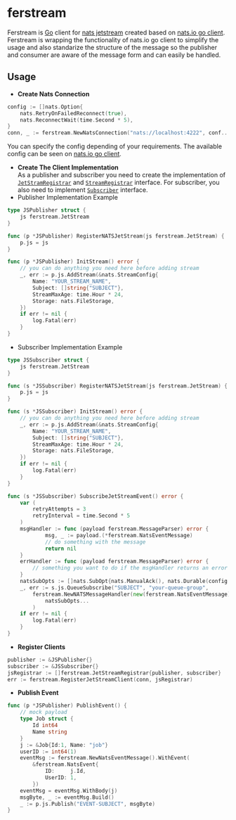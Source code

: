 # ferstream
Ferstream is [Go](https://go.dev/) client for [nats jetstream](https://docs.nats.io/nats-concepts/jetstream) created based on [nats.io go client](https://github.com/nats-io/nats.go).
Ferstream is wrapping the functionality of nats.io go client to simplify the usage and also standarize the structure of the message so the publisher and consumer are aware of the message form and can easily be handled.

## Usage
- **Create Nats Connection**
```go
config := []nats.Option{
    nats.RetryOnFailedReconnect(true),
    nats.ReconnectWait(time.Second * 5),
}
conn, _ := ferstream.NewNatsConnection("nats://localhost:4222", conf...)
```
You can specify the config depending of your requirements. The available config can be seen on [nats.io go client](https://github.com/nats-io/nats.go).

- **Create The Client Implementation**  
As a publisher and subscriber you need to create the implementation of [`JetStramRegistrar`](https://github.com/kumparan/ferstream/blob/306533c24b2d3b05297d260872af429651aea21d/jetstream.go#L28) and [`StreamRegistrar`](https://github.com/kumparan/ferstream/blob/306533c24b2d3b05297d260872af429651aea21d/jetstream.go#L33) interface. For subscriber, you also need to implement [`Subscriber`](https://github.com/kumparan/ferstream/blob/306533c24b2d3b05297d260872af429651aea21d/jetstream.go#L38) interface.
- Publisher Implementation Example
```go
type JSPublisher struct {
	js ferstream.JetStream
}

func (p *JSPublisher) RegisterNATSJetStream(js ferstream.JetStream) {
	p.js = js
}

func (p *JSPublisher) InitStream() error {
	// you can do anything you need here before adding stream
	_, err := p.js.AddStream(&nats.StreamConfig{
	    Name: "YOUR_STREAM_NAME",
		Subject: []string{"SUBJECT"},
		StreamMaxAge: time.Hour * 24,
		Storage: nats.FileStorage,
	})
	if err != nil {
	    log.Fatal(err)	
	}
}
```
- Subscriber Implementation Example
```go
type JSSubscriber struct {
	js ferstream.JetStream
}

func (s *JSSubscriber) RegisterNATSJetStream(js ferstream.JetStream) {
	p.js = js
}

func (s *JSSubscriber) InitStream() error {
	// you can do anything you need here before adding stream
	_, err := p.js.AddStream(&nats.StreamConfig{
	    Name: "YOUR_STREAM_NAME",
		Subject: []string{"SUBJECT"},
		StreamMaxAge: time.Hour * 24,
		Storage: nats.FileStorage,
	})
	if err != nil {
	    log.Fatal(err)	
	}
}

func (s *JSSubscriber) SubscribeJetStreamEvent() error {
	var (
		retryAttempts = 3
		retryInterval = time.Second * 5
	)
	msgHandler := func (payload ferstream.MessageParser) error {
            msg, _ := payload.(*ferstream.NatsEventMessage)
			// do something with the message
            return nil
	}
	errHandler := func (payload ferstream.MessageParser) error {
		// something you want to do if the msgHandler returns an error
	}
	natsSubOpts := []nats.SubOpt{nats.ManualAck(), nats.Durable(config.NatsDurableID)}
	_, err := s.js.QueueSubscribe("SUBJECT", "your-queue-group", 
	    ferstream.NewNATSMessageHandler(new(ferstream.NatsEventMessage), retryAttempts, retryInterval, msgHandler, errHandler, natsSubOpts)
            natsSubOpts...
        )
	if err != nil {
		log.Fatal(err)
	}   
}
```
- **Register Clients**
```go
publisher := &JSPublisher{}
subscriber := &JSSubscriber{}
jsRegistrar := []ferstream.JetStreamRegistrar{publisher, subscriber}
err := ferstream.RegisterJetStreamClient(conn, jsRegistrar)
```
- **Publish Event**
```go
func (p *JSPublisher) PublishEvent() {
	// mock payload
	type Job struct {
		Id int64
		Name string
	}    
	j := &Job{Id:1, Name: "job"}
	userID := int64(1)
	eventMsg := ferstream.NewNatsEventMessage().WithEvent(
		&ferstream.NatsEvent{
			ID:     j.Id,
			UserID: 1,
		})
	eventMsg = eventMsg.WithBody(j)
	msgByte, _ := eventMsg.Build()
	_ := p.js.Publish("EVENT-SUBJECT", msgByte)
}
```